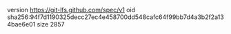 version https://git-lfs.github.com/spec/v1
oid sha256:94f7d1190325decc27ec4e458700dd548cafc64f99bb7d4a3b2f2a134bae6e01
size 2857
